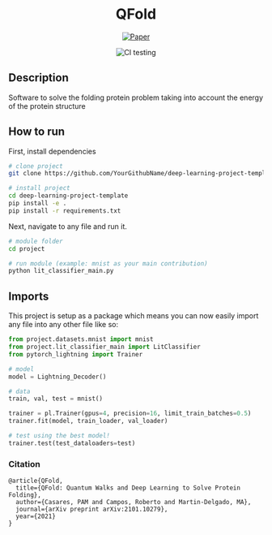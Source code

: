 <div align="center">    
 
# QFold     

[![Paper](http://img.shields.io/badge/paper-arxiv.2101.10279-B31B1B.svg)](https://arxiv.org/pdf/2101.10279.pdf)
<!--
[![Conference](http://img.shields.io/badge/NeurIPS-2019-4b44ce.svg)](https://papers.nips.cc/book/advances-in-neural-information-processing-systems-31-2018)
[![Conference](http://img.shields.io/badge/ICLR-2019-4b44ce.svg)](https://papers.nips.cc/book/advances-in-neural-information-processing-systems-31-2018)
[![Conference](http://img.shields.io/badge/AnyConference-year-4b44ce.svg)](https://papers.nips.cc/book/advances-in-neural-information-processing-systems-31-2018)  

ARXIV   
[![Paper](http://img.shields.io/badge/arxiv-quant.ph:arXiv:2101.10279-B31B1B.svg)](https://arxiv.org/pdf/2101.10279.pdf)
-->
![CI testing](https://github.com/PyTorchLightning/deep-learning-project-template/workflows/CI%20testing/badge.svg?branch=master&event=push)


<!--  
Conference   
-->   
</div>
 
## Description   
Software to solve the folding protein problem taking into account the energy of the protein structure  

## How to run   
First, install dependencies   
```bash
# clone project   
git clone https://github.com/YourGithubName/deep-learning-project-template

# install project   
cd deep-learning-project-template 
pip install -e .   
pip install -r requirements.txt
 ```   
 Next, navigate to any file and run it.   
 ```bash
# module folder
cd project

# run module (example: mnist as your main contribution)   
python lit_classifier_main.py    
```

## Imports
This project is setup as a package which means you can now easily import any file into any other file like so:
```python
from project.datasets.mnist import mnist
from project.lit_classifier_main import LitClassifier
from pytorch_lightning import Trainer

# model
model = Lightning_Decoder()

# data
train, val, test = mnist()

trainer = pl.Trainer(gpus=4, precision=16, limit_train_batches=0.5)
trainer.fit(model, train_loader, val_loader)

# test using the best model!
trainer.test(test_dataloaders=test)
```

### Citation   
```
@article{QFold,
  title={QFold: Quantum Walks and Deep Learning to Solve Protein Folding},
  author={Casares, PAM and Campos, Roberto and Martin-Delgado, MA},
  journal={arXiv preprint arXiv:2101.10279},
  year={2021}
}
```   
